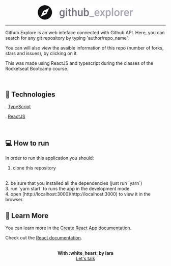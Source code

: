 
<div align="center">
  <img src="./src/assets/logo.svg" alt="Github Explorer" width="300"/>
  <br/>
</div>

---

Github Explore is an web inteface connected with Github API. Here, you can search for any git repository by typing 'author/repo_name'.

You can will also view the avaible information of this repo (number of forks, stars and issues), by clicking on it.

This was made using ReactJS and typescript during the classes of the Rocketseat Bootcamp course.

<br/>

## :rocket: Technologies

  . [TypeScript](https://www.typescriptlang.org/) <br/>

  . [ReactJS](https://reactjs.org/) <br/>

<br/>

## :computer: How to run

In order to run this application you should:

1. clone this repository
<br/>
2. be sure that you installed all the dependencies (just run `yarn`)
<br/>
3. run `yarn start` to runs the app in the development mode.
<br/>
4. open [http://localhost:3000](http://localhost:3000) to view it in the browser.

<br/>


## :open_book: Learn More

You can learn more in the [Create React App documentation](https://facebook.github.io/create-react-app/docs/getting-started).

Check out the [React documentation](https://reactjs.org/).

<br/>

<div align='center'>
  <strong>With :white_heart: by iara</strong>
  <br/>
  <a href="https://www.linkedin.com/in/iara/">Let's talk</a>
</div>
